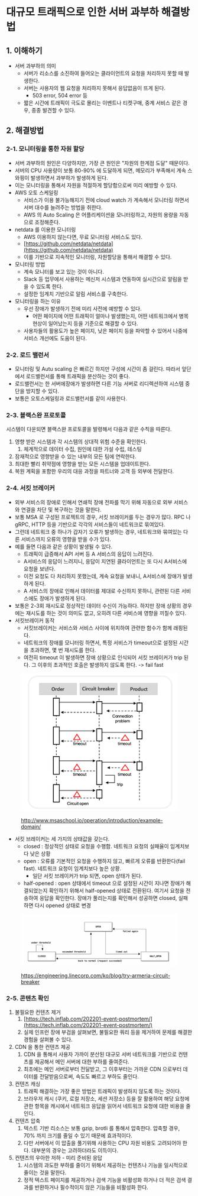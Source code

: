 # 대규모 트래픽으로 인한 서버 과부하 해결방법

## 1. 이해하기&#x20;

* 서버 과부하의 의미&#x20;
  * 서버가 리소스를 소진하여 들어오는 클라이언트의 요청을 처리하지 못할 때 발생한다.&#x20;
  * 서버는 사용자의 웹 요청을 처리하지 못해서 응답없음이 뜨게 된다.&#x20;
    * 503 error, 504 error 등&#x20;
  * 짧은 시간에 트래픽이 극도로 몰리는 이벤트나 티켓구매, 중계 서비스 같은 경우, 종종 발견할 수 있다.&#x20;

## 2. 해결방법&#x20;

### 2-1. 모니터링을 통한 자원 할당&#x20;

* 서버 과부하의 원인은 다양하지만, 가장 큰 원인은 "자원의 한계점 도달" 때문이다.&#x20;
* 서버의 CPU 사용량이 보통 80-90% 에 도달하게 되면, 메모리가 부족해서 계속 스와핑이 발생하면서 과부하가 발생하게 된다.&#x20;
* 이는 모니터링을 통해서 자원을 적절하게 할당함으로써 미리 예방할 수 있다.&#x20;
* AWS 오토 스케일링
  * 서비스가 이용 불가능해지기 전에 cloud watch 가 계속해서 모니터링 하면서 서버 대수를 늘려주는 방법을 취한다.&#x20;
  * AWS 의 Auto Scaling 은 어플리케이션을 모니터링하고, 자원의 용량을 자동으로 조정해준다.&#x20;
* &#x20;netdata 를 이용한 모니터링&#x20;
  * AWS 이용하지 않는다면, 무료 모니터링 서비스도 있다.&#x20;
  * [https://github.com/netdata/netdata](https://github.com/netdata/netdata)
  * 이를 기반으로 지속적인 모니터링, 자원할당을 통해서 해결할 수 있다.&#x20;
* 모니터링 방법&#x20;
  * 계속 모니터를 보고 있는 것이 아니다.&#x20;
  * Slack 등 업무에서 사용하는 메신저 시스템과 연동하여 실시간으로 알림을 받을 수 있도록 한다.
  * 설정한 임계치 기반으로 알림 서비스를 구축한다.&#x20;
* 모니터링을 하는 이유&#x20;
  * 우선 장애가 발생하기 전에 미리 사전에 예방할 수 있다.&#x20;
    * 어떤 페이지에 어떤 트래픽이 얼마나 발생했는지, 어떤 네트워크에서 병목현상이 일어났는지 등을 기준으로 해결할 수 있다.&#x20;
  * 사용자들의 활용도가 높은 페이지, 낮은 페이지 등을 파악할 수 있어서 나중에 서비스 개선에도 도움이 된다. &#x20;

### 2-2. 로드 밸런서&#x20;

* 모니터링 및 Autu scaling 은 빠르긴 하지만 구성에 시간이 좀 걸린다. 따라서 앞단에서 로드밸런서를 통해 트래픽을 분산하는 것이 좋다.&#x20;
* 로드밸런서는 한 서버에장애가 발생하면 다른 기능 서버로 리디렉션하여 시스템 중단을 방지할 수 있다.&#x20;
* 보통은 오토스케일링과 로드밸런서를 같이 사용한다.&#x20;

### 2-3. 블랙스완 프로토콜&#x20;

시스템이 다운되면 블랙스완 프로토콜을 발령해서 다음과 같은 수칙을 따른다.&#x20;

1. 영향 받은 시스템과 각 시스템의 상대적 위험 수준을 확인한다.&#x20;
   1. 체계적으로 데이터 수집, 원인에 대한 가설 수립, 테스팅&#x20;
2. 잠재적으로 영향받을 수 있는 내부의 모든 팀에 연락한다.&#x20;
3. 최대한 빨리 취약점에 영향을 받는 모든 시스템을 업데이트한다.&#x20;
4. 복원 계획을 포함한 우리의 대응 과정을 파트너와 고객 등 외부에 전달한다.&#x20;

### 2-4. 서킷 브레이커&#x20;

* 외부 서비스의 장애로 인해서 연쇄적 장애 전파를 막기 위해 자동으로 외부 서비스와 연결을 차단 및 복구하는 것을 말한다.&#x20;
* 보통 MSA 로 구성된 프로젝트의 경우, 서킷 브레이커를 두는 경우가 많다. RPC 나 gRPC, HTTP 등을 기반으로 각각의 서비스들이 네트워크로 묶여있다.&#x20;
* 그런데 네트워크 중 하나가 갑자기 오류가 발생하는 경우, 네트워크와 묶여있는 다른 서비스까지 오류의 영향을 받을 수가 있다.&#x20;
* 예를 들면 다음과 같은 상황이 발생될 수 있다.&#x20;
  * 트래픽이 급증해서 API 서버 등 A 서비스의 응답이 느려진다.&#x20;
  * A서비스의 응답이 느려지니, 응답이 지연된 클라이언트는 또 다시 A서비스에 요청을 보낸다.&#x20;
  * 이전 요청도 다 처리하지 못했는데, 계속 요청을 보내니, A서비스에 장애가 발생하게 된다.&#x20;
  * A 서비스의 장애로 인해서 데이터를 제대로 수신하지 못하니, 관련된 다른 서비스에도 장애가 발생하게 된다.&#x20;
* 보통은 2-3회 재시도로 정상적인 데이터 수신이 가능하다. 하지만 장애 상황의 경우에는 재시도를 하는 것이 의미도 없고, 오히려 다른 서비스에 영향을 끼칠수 있다.&#x20;
* 서킷브레이커 동작&#x20;
  * 서킷브레이커는 서비스와 서비스 사이에  위치하여 관련한 함수가 함께 래핑된다.&#x20;
  * 네트워크의 장애를 모니터링 하면서, 특정 서비스가 timeout으로 설정된 시간을 초과하면, 몇 번 재시도를 한다.&#x20;
  * 여전히 timeout 이 발생하면 장애 상황으로 인식되어 서킷 브레이커가 trip 된다. 그 이후의 초과적인 호출은 발생하지 않도록 한다. -> fail fast

<figure><img src="../../.gitbook/assets/image (8).png" alt=""><figcaption><p><a href="http://www.msaschool.io/operation/introduction/example-domain/">http://www.msaschool.io/operation/introduction/example-domain/</a></p></figcaption></figure>

* 서킷 브레이커는 세 가지의 상태값을 갖는다.&#x20;
  * closed : 정상적인 상태로 요청을 수행함. 네트워크 요청의 실패율이 임계치보다 낮은 상황&#x20;
  * open : 오류를 기본적인 요청을 수행하지 않고, 빠르게 오류를 반환한다(fail fast). 네트워크 요청이 임계치보다 높은 상황.&#x20;
    * 일단 서킷 브레이커가 trip 되면, open 상태가 된다.&#x20;
  * half-opened : open 상태에서 timeout 으로 설정된 시간이 지나면 장애가 해결되었는지 확인하기 위해서 half-opened 상태로 전환된다. 여기서 요청을 전송하여 응답을 확인한다. 장애가 풀리는지를 확인해서 성공하면 closed, 실패하면 다시 opened 상태로 변경&#x20;

<figure><img src="../../.gitbook/assets/image (6) (9).png" alt=""><figcaption><p><a href="https://engineering.linecorp.com/ko/blog/try-armeria-circuit-breaker">https://engineering.linecorp.com/ko/blog/try-armeria-circuit-breaker</a></p></figcaption></figure>

### 2-5. 콘텐츠 확인&#x20;

1. 불필요한 컨텐츠 제거
   1. [https://tech.inflab.com/202201-event-postmortem/](https://tech.inflab.com/202201-event-postmortem/)
   2. 실제 인프런 장애 부검을 살펴보면, 불필요한 쿼리 등을 제거하여 문제를 해결한 경험을 살펴볼 수 있다. &#x20;
2. CDN 을 통한 컨텐츠 제공&#x20;
   1. CDN 을 통해서 사용자 가까이 분산된 대규모 서버 네트워크를 기반으로 컨텐츠를 제공해서 메인 서버에 대한 부하를 줄여준다.&#x20;
   2. 최초에는 메인 서버로부터 전달받고, 그 이후부터는 가까운 CDN 으로부터 데이터를 전달받음으로써, 속도도 빠르고 부하도 줄인다. &#x20;
3. 컨텐츠 캐싱&#x20;
   1. 트래픽 해결하는 가장 좋은 방법은 트래픽이 발생하지 않도록 하는 것이다.&#x20;
   2. 브라우저 캐시 (쿠키, 로컬 저장소, 세션 저장소) 등을 잘 활용하여 해당 요청에 관한 항목을 캐시에서 네트워크 응답을 읽어서 네트워크 요청에 대한 비용을 줄인다.&#x20;
4. 컨텐츠 압축&#x20;
   1. 텍스트 기반 리소스는 보통 gzip, brotli 를 통해서 압축한다. 압축할 경우, 70% 까지 크기를 줄일 수 있기 때문에 효과적이다.&#x20;
   2. 다만 서버에서 이 압출을 풀기위해 사용하는 CPU 자원 비용도 고려되어야 한다. 대부분의 경우는 고려하더라도 이득이다.&#x20;
5. 컨텐츠의 우아한 저하 - 미리 준비된 응답&#x20;
   1. 시스템의 과도한 부하를 줄이기 위해서 제공하는 컨텐츠나 기능을 일시적으로 줄이는 것을 말한다.&#x20;
   2. 정적 텍스트 페이지를 제공하거나 검색 기능을 비활성화 하거나 더 적은 검색 결과를 반환하거나 필수적이지 않은 기능들을 비활성화 한다.&#x20;
